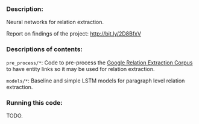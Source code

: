 ### Description:
Neural networks for relation extraction.

Report on findings of the project: http://bit.ly/2D8BfxV

### Descriptions of contents:
`pre_process/*`: Code to pre-process the [Google Relation Extraction Corpus](https://research.googleblog.com/2013/04/50000-lessons-on-how-to-read-relation.html) to have entity links so it may be used for relation extraction.

`models/*`: Baseline and simple LSTM models for paragraph level relation extraction.

### Running this code:

TODO.
